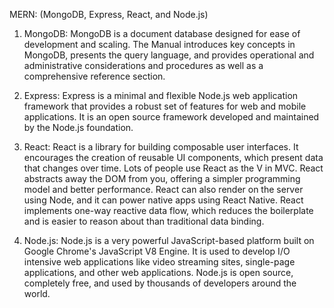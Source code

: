 
MERN: (MongoDB, Express, React, and Node.js)

1. MongoDB:
	MongoDB is a document database designed for ease of development and scaling. The Manual introduces key concepts in MongoDB, presents the query language, and provides operational and administrative considerations and procedures as well as a comprehensive reference section.

2. Express:
	Express is a minimal and flexible Node.js web application framework that provides a robust set of features for web and mobile applications. It is an open source framework developed and maintained by the Node.js foundation.

3. React:
	React is a library for building composable user interfaces. It encourages the creation of reusable UI components, which present data that changes over time. Lots of people use React as the V in MVC. React abstracts away the DOM from you, offering a simpler programming model and better performance. React can also render on the server using Node, and it can power native apps using React Native. React implements one-way reactive data flow, which reduces the boilerplate and is easier to reason about than traditional data binding.

4. Node.js:
	Node.js is a very powerful JavaScript-based platform built on Google Chrome's JavaScript V8 Engine. It is used to develop I/O intensive web applications like video streaming sites, single-page applications, and other web applications. Node.js is open source, completely free, and used by thousands of developers around the world.


